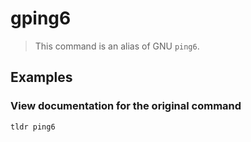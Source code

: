 # gping6

> This command is an alias of GNU `ping6`.

## Examples

### View documentation for the original command

```bash
tldr ping6
```
